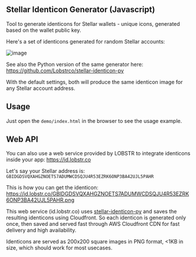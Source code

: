 ## Stellar Identicon Generator (Javascript)

Tool to generate identicons for Stellar wallets - unique icons, generated based on the wallet public key.

Here's a set of identicons generated for random Stellar accounts:

![image](https://user-images.githubusercontent.com/984711/62962449-9e378d00-be07-11e9-93e3-9a9e79f1f078.png)


See also the Python version of the same generator here: https://github.com/Lobstrco/stellar-identicon-py

With the default settings, both will produce the same identicon image for any Stellar account address.


## Usage

Just open the `demo/index.html` in the browser to see the usage example.


 ## Web API

You can also use a web service provided by LOBSTR to integrate identicons inside your app: https://id.lobstr.co

Let's say your Stellar address is: `GBIDGDSVQXAHGZNOETS7ADUMWCDSQJU4R53EZRK6ONP3BA42UJL5PAHR`

This is how you can get the identicon:
https://id.lobstr.co/GBIDGDSVQXAHGZNOETS7ADUMWCDSQJU4R53EZRK6ONP3BA42UJL5PAHR.png


This web service (id.lobstr.co) uses [stellar-identicon-py](https://github.com/Lobstrco/stellar-identicon-py) and saves the resulting identicons using Cloudfront. 
So each identicon is generated only once, then saved and served fast through AWS Cloudfront CDN for fast delivery and high availability.

Identicons are served as 200x200 square images in PNG format, <1KB in size, which should work for most usecases.
